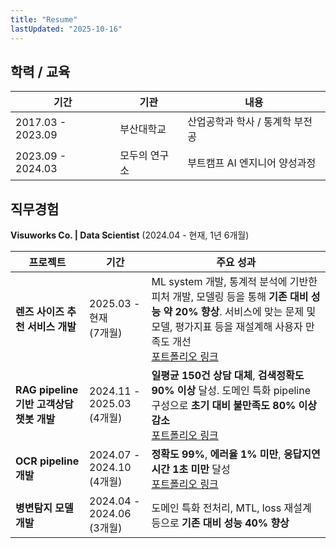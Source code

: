 ```yaml
---
title: "Resume"
lastUpdated: "2025-10-16"
---
```


## 학력 / 교육

| 기간 | 기관 | 내용 |
|------|------|------|
| 2017.03 - 2023.09 | 부산대학교 | 산업공학과 학사 / 통계학 부전공 |
| 2023.09 - 2024.03 | 모두의 연구소 | 부트캠프 AI 엔지니어 양성과정 |

## 직무경험

**Visuworks Co. | Data Scientist** (2024.04 - 현재, 1년 6개월)

| 프로젝트 | 기간 | 주요 성과 |
|----------|------|-----------|
| **렌즈 사이즈 추천 서비스 개발** | 2025.03 - 현재<br/>(7개월) | ML system 개발, 통계적 분석에 기반한 피처 개발, 모델링 등을 통해 **기존 대비 성능 약 20% 향상**. 서비스에 맞는 문제 및 모델, 평가지표 등을 재설계해 사용자 만족도 개선<br/>[포트폴리오 링크](/portfolio) |
| **RAG pipeline 기반 고객상담 챗봇 개발** | 2024.11 - 2025.03<br/>(4개월) | **일평균 150건 상담 대체**, **검색정확도 90% 이상** 달성. 도메인 특화 pipeline 구성으로 **초기 대비 불만족도 80% 이상 감소**<br/>[포트폴리오 링크](/portfolio) |
| **OCR pipeline 개발** | 2024.07 - 2024.10<br/>(4개월) | **정확도 99%**, **에러율 1% 미만**, **응답지연시간 1초 미만** 달성<br/>[포트폴리오 링크](/portfolio) |
| **병변탐지 모델 개발** | 2024.04 - 2024.06<br/>(3개월) | 도메인 특화 전처리, MTL, loss 재설계 등으로 **기존 대비 성능 40% 향상** |